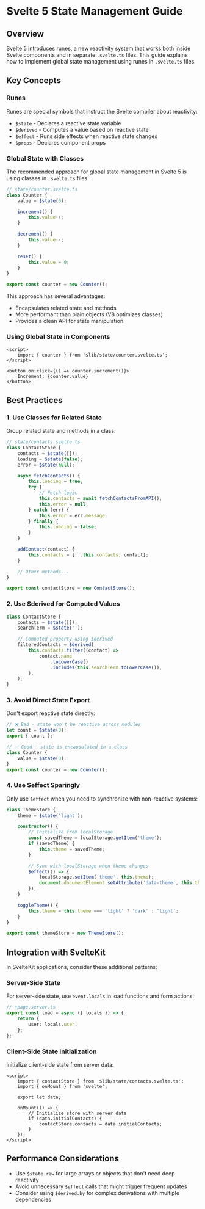 # Svelte 5 State Management Guide

## Overview

Svelte 5 introduces runes, a new reactivity system that works both
inside Svelte components and in separate `.svelte.ts` files. This
guide explains how to implement global state management using runes in
`.svelte.ts` files.

## Key Concepts

### Runes

Runes are special symbols that instruct the Svelte compiler about
reactivity:

- `$state` - Declares a reactive state variable
- `$derived` - Computes a value based on reactive state
- `$effect` - Runs side effects when reactive state changes
- `$props` - Declares component props

### Global State with Classes

The recommended approach for global state management in Svelte 5 is
using classes in `.svelte.ts` files:

```typescript
// state/counter.svelte.ts
class Counter {
	value = $state(0);

	increment() {
		this.value++;
	}

	decrement() {
		this.value--;
	}

	reset() {
		this.value = 0;
	}
}

export const counter = new Counter();
```

This approach has several advantages:

- Encapsulates related state and methods
- More performant than plain objects (V8 optimizes classes)
- Provides a clean API for state manipulation

### Using Global State in Components

```svelte
<script>
	import { counter } from '$lib/state/counter.svelte.ts';
</script>

<button on:click={() => counter.increment()}>
	Increment: {counter.value}
</button>
```

## Best Practices

### 1. Use Classes for Related State

Group related state and methods in a class:

```typescript
// state/contacts.svelte.ts
class ContactStore {
	contacts = $state([]);
	loading = $state(false);
	error = $state(null);

	async fetchContacts() {
		this.loading = true;
		try {
			// Fetch logic
			this.contacts = await fetchContactsFromAPI();
			this.error = null;
		} catch (err) {
			this.error = err.message;
		} finally {
			this.loading = false;
		}
	}

	addContact(contact) {
		this.contacts = [...this.contacts, contact];
	}

	// Other methods...
}

export const contactStore = new ContactStore();
```

### 2. Use $derived for Computed Values

```typescript
class ContactStore {
	contacts = $state([]);
	searchTerm = $state('');

	// Computed property using $derived
	filteredContacts = $derived(
		this.contacts.filter((contact) =>
			contact.name
				.toLowerCase()
				.includes(this.searchTerm.toLowerCase()),
		),
	);
}
```

### 3. Avoid Direct State Export

Don't export reactive state directly:

```typescript
// ❌ Bad - state won't be reactive across modules
let count = $state(0);
export { count };

// ✅ Good - state is encapsulated in a class
class Counter {
	value = $state(0);
}
export const counter = new Counter();
```

### 4. Use $effect Sparingly

Only use `$effect` when you need to synchronize with non-reactive
systems:

```typescript
class ThemeStore {
	theme = $state('light');

	constructor() {
		// Initialize from localStorage
		const savedTheme = localStorage.getItem('theme');
		if (savedTheme) {
			this.theme = savedTheme;
		}

		// Sync with localStorage when theme changes
		$effect(() => {
			localStorage.setItem('theme', this.theme);
			document.documentElement.setAttribute('data-theme', this.theme);
		});
	}

	toggleTheme() {
		this.theme = this.theme === 'light' ? 'dark' : 'light';
	}
}

export const themeStore = new ThemeStore();
```

## Integration with SvelteKit

In SvelteKit applications, consider these additional patterns:

### Server-Side State

For server-side state, use `event.locals` in load functions and form
actions:

```typescript
// +page.server.ts
export const load = async ({ locals }) => {
	return {
		user: locals.user,
	};
};
```

### Client-Side State Initialization

Initialize client-side state from server data:

```svelte
<script>
	import { contactStore } from '$lib/state/contacts.svelte.ts';
	import { onMount } from 'svelte';

	export let data;

	onMount(() => {
		// Initialize store with server data
		if (data.initialContacts) {
			contactStore.contacts = data.initialContacts;
		}
	});
</script>
```

## Performance Considerations

- Use `$state.raw` for large arrays or objects that don't need deep
  reactivity
- Avoid unnecessary `$effect` calls that might trigger frequent
  updates
- Consider using `$derived.by` for complex derivations with multiple
  dependencies
